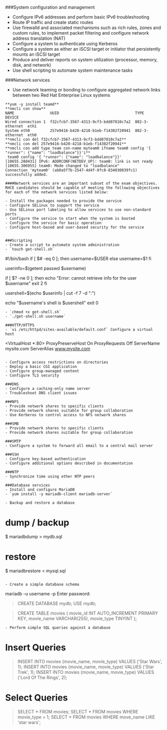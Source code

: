 ###System configuration and management
- Configure IPv6 addresses and perform basic IPv6 troubleshooting
- Route IP traffic and create static routes
- Use firewalld and associated mechanisms such as rich rules, zones and custom rules, to implement packet filtering and configure network address translation (NAT)
- Configure a system to authenticate using Kerberos
- Configure a system as either an iSCSI target or initiator that persistently mounts an iSCSI target
- Produce and deliver reports on system utilization (processor, memory, disk, and network)
- Use shell scripting to automate system maintenance tasks

###Network services

- Use network teaming or bonding to configure aggregated network links between two Red Hat Enterprise Linux systems
```
**yum -y install teamd**
**nmcli con show**
NAME                UUID                                  TYPE            DEVICE
Wired connection 1  f32cfcb7-3567-4313-9cf3-bdd87010c7a2  802-3-ethernet  eth1  
System eth0         257e9416-b420-4218-b1eb-f14302f20941  802-3-ethernet  eth0  
**nmcli con del f32cfcb7-3567-4313-9cf3-bdd87010c7a2**
**nmcli con del 257e9416-b420-4218-b1eb-f14302f20941**
**nmcli con add type team con-name myteam0 ifname team0 config '{ "runner": {"name": "loadbalance"}}'i**
 team0 config '{ "runner": {"name": "loadbalance"}}'
[10655.288431] IPv6: ADDRCONF(NETDEV_UP): team0: link is not ready
[10655.306955] team0: Mode changed to "loadbalance"
Connection 'myteam0' (ab0a5f7b-2547-4d4f-8fc8-834030839fc1) successfully added.

####Network services are an important subset of the exam objectives. RHCE candidates should be capable of meeting the following objectives for each of the network services listed below:

- Install the packages needed to provide the service
- Configure SELinux to support the service
- Use SELinux port labeling to allow services to use non-standard ports
- Configure the service to start when the system is booted
- Configure the service for basic operation
- Configure host-based and user-based security for the service


###Scripting
- Create a script to automate system administration
- `touch get-shell.sh`
```
#!/bin/bash
if [ $# -eq 0 ]; then
	username=$USER
else
	username=$1
fi

userinfo=$(getent passwd $username)

if [ $? -ne 0 ]; then
echo "Error: cannot retrieve info for the user $username"
exit 2
fi

usershell=$(echo $userinfo | cut -f 7 -d ":")

echo "$username's shell is $usershell"
exit 0
```
- `chmod +x get-shell.sh` 
- `./get-shell.sh username`

###HTTP/HTTPS
- `vi /etc/httpd/sites-available/default.conf` Configure a virtual host
```
<VirtualHost *:80>
  ProxyPreserveHost On
  ProxyRequests Off
  ServerName mysite.com
  ServerAlias www.mysite.com
</VirtualHost>
```

- Configure access restrictions on directories
- Deploy a basic CGI application
- Configure group-managed content
- Configure TLS security

###DNS
- Configure a caching-only name server
- Troubleshoot DNS client issues

###NFS
- Provide network shares to specific clients
- Provide network shares suitable for group collaboration
- Use Kerberos to control access to NFS network shares

###SMB
- Provide network shares to specific clients
- Provide network shares suitable for group collaboration

###SMTP
- Configure a system to forward all email to a central mail server

###SSH
- Configure key-based authentication
- Configure additional options described in documentation

###NTP
- Synchronize time using other NTP peers

###Database services
- Install and configure MariaDB
- `yum install -y mariadb-client mariadb-server` 

- Backup and restore a database
```
# dump / backup
$ mariadbdump > mydb.sql
# restore
$ mariadbrestore < mysql.sql
```

- Create a simple database schema

```
mariadb -u username -p
Enter password:

> CREATE DATABASE mydb;
> USE mydb;

> CREATE TABLE movies (
  movie_id INT AUTO_INCREMENT PRIMARY KEY,
  movie_name VARCHAR(255),
  movie_type TINYINT
);
```
- Perform simple SQL queries against a database

```
# Insert Queries
> INSERT INTO movies (movie_name, movie_type) VALUES ('Star Wars', 1);
> INSERT INTO movies (movie_name, movie_type) VALUES ('Star Trek', 1);
> INSERT INTO movies (movie_name, movie_type) VALUES ('Lord Of The Rings', 2);

# Select Queries
> SELECT * FROM movies;
> SELECT * FROM movies WHERE movie_type = 1;
> SELECT * FROM movies WHERE move_name LIKE 'star wars';
```
